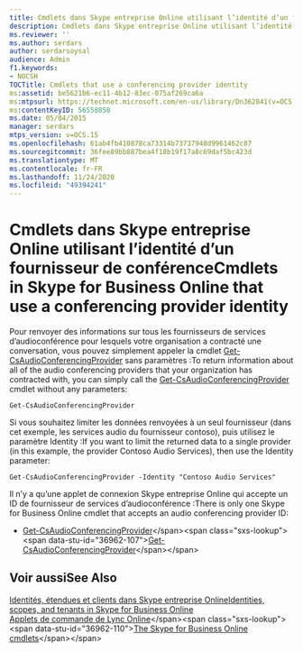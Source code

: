 ```yaml
---
title: Cmdlets dans Skype entreprise Online utilisant l’identité d’un fournisseur de conférence
description: Cmdlets dans Skype entreprise Online utilisant l’identité d’un fournisseur de conférence.
ms.reviewer: ''
ms.author: serdars
author: serdarsoysal
audience: Admin
f1.keywords:
- NOCSH
TOCTitle: Cmdlets that use a conferencing provider identity
ms:assetid: be5621b6-ec11-4b12-83ec-075af269ca6a
ms:mtpsurl: https://technet.microsoft.com/en-us/library/Dn362841(v=OCS.15)
ms:contentKeyID: 56558858
ms.date: 05/04/2015
manager: serdars
mtps_version: v=OCS.15
ms.openlocfilehash: 61ab4fb410878ca73314b73737948d9961462c87
ms.sourcegitcommit: 36fee89bb887bea4f18b19f17a8c69daf5bc423d
ms.translationtype: MT
ms.contentlocale: fr-FR
ms.lasthandoff: 11/24/2020
ms.locfileid: "49394241"
---
```

# <a name="cmdlets-in-skype-for-business-online-that-use-a-conferencing-provider-identity"></a><span data-ttu-id="36962-103">Cmdlets dans Skype entreprise Online utilisant l’identité d’un fournisseur de conférence</span><span class="sxs-lookup"><span data-stu-id="36962-103">Cmdlets in Skype for Business Online that use a conferencing provider identity</span></span>

 


<span data-ttu-id="36962-104">Pour renvoyer des informations sur tous les fournisseurs de services d’audioconférence pour lesquels votre organisation a contracté une conversation, vous pouvez simplement appeler la cmdlet [Get-CsAudioConferencingProvider](https://technet.microsoft.com/library/jj994030\(v=ocs.15\)) sans paramètres :</span><span class="sxs-lookup"><span data-stu-id="36962-104">To return information about all of the audio conferencing providers that your organization has contracted with, you can simply call the [Get-CsAudioConferencingProvider](https://technet.microsoft.com/library/jj994030\(v=ocs.15\)) cmdlet without any parameters:</span></span>

    Get-CsAudioConferencingProvider

<span data-ttu-id="36962-105">Si vous souhaitez limiter les données renvoyées à un seul fournisseur (dans cet exemple, les services audio du fournisseur contoso), puis utilisez le paramètre Identity :</span><span class="sxs-lookup"><span data-stu-id="36962-105">If you want to limit the returned data to a single provider (in this example, the provider Contoso Audio Services), then use the Identity parameter:</span></span>

    Get-CsAudioConferencingProvider -Identity "Contoso Audio Services"

<span data-ttu-id="36962-106">Il n’y a qu’une applet de connexion Skype entreprise Online qui accepte un ID de fournisseur de services d’audioconférence :</span><span class="sxs-lookup"><span data-stu-id="36962-106">There is only one Skype for Business Online cmdlet that accepts an audio conferencing provider ID:</span></span>

  - <span data-ttu-id="36962-107">[Get-CsAudioConferencingProvider](https://technet.microsoft.com/library/jj994030\(v=ocs.15\))</span><span class="sxs-lookup"><span data-stu-id="36962-107">[Get-CsAudioConferencingProvider](https://technet.microsoft.com/library/jj994030\(v=ocs.15\))</span></span>

## <a name="see-also"></a><span data-ttu-id="36962-108">Voir aussi</span><span class="sxs-lookup"><span data-stu-id="36962-108">See Also</span></span>


[<span data-ttu-id="36962-109">Identités, étendues et clients dans Skype entreprise Online</span><span class="sxs-lookup"><span data-stu-id="36962-109">Identities, scopes, and tenants in Skype for Business Online</span></span>](identities-scopes-and-tenants-in-skype-for-business-online.md)  
<span data-ttu-id="36962-110">[Applets de commande de Lync Online](https://technet.microsoft.com/library/dn362817\(v=ocs.15\))</span><span class="sxs-lookup"><span data-stu-id="36962-110">[The Skype for Business Online cmdlets](https://technet.microsoft.com/library/dn362817\(v=ocs.15\))</span></span>

